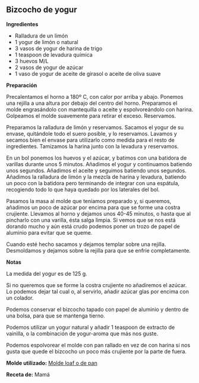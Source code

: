 ## Bizcocho de yogur

**Ingredientes**

- Ralladura de un limón
- 1 yogur de limón o natural
- 3 vasos de yogur de harina de trigo
- 1 teaspoon de levadura química
- 3 huevos M/L
- 2 vasos de yogur de azúcar
- 1 vaso de yogur de aceite de girasol o aceite de oliva suave

**Preparación**

Precalentamos el horno a 180º C, con calor por arriba y abajo. Ponemos una rejilla a una altura por debajo del centro del horno. Preparamos el molde engrasándolo con mantequilla o aceite y espolvoreándolo con harina. Golpeamos el molde suavemente para retirar el exceso. Reservamos.

Preparamos la ralladura de limón y reservamos. Sacamos el yogur de su envase, quitándole todo el suero posible, y lo reservamos. Lavamos y secamos bien el envase para utilizarlo como medida para el resto de ingredientes. Tamizamos la harina junto con la levadura y reservamos.

En un bol ponemos los huevos y el azúcar, y batimos con una batidora de varillas durante unos 5 minutos. Añadimos el yogur y continuamos batiendo unos segundos. Añadimos el aceite y seguimos batiendo unos segundos. Añadimos la ralladura de limón y la mezcla de harina y levadura, batiendo un poco con la batidora pero terminando de integrar con una espátula, recogiendo todo lo que haya quedado por los laterales del bol.

Pasamos la masa al molde que teníamos preparado y, si queremos, añadimos un poco de azúcar por encima para que se forme una costra crujiente. Llevamos al horno y dejamos unos 40-45 minutos, o hasta que al pincharlo con una varilla, ésta salga limpia. Si vemos que se nos está dorando mucho y aún está crudo podemos poner un trozo de papel de aluminio para evitar que se queme. 

Cuando esté hecho sacamos y dejamos templar sobre una rejilla. Desmoldamos y dejamos sobre la rejilla para que se enfríe completamente.

**Notas**

La medida del yogur es de 125 g.

Si no queremos que se forme la costra crujiente no añadiremos el azúcar. Lo podemos dejar tal cual o, al servirlo, añadir azúcar glas por encima con un colador.

Podemos conservar el bizcocho tapado con papel de aluminio y dentro de una bolsa, para que se mantenga tierno.

Podemos utilizar un yogur natural y añadir 1 teaspoon de extracto de vainilla, o la combinación de yogur-aroma que más nos guste.

Podemos espolvorear el molde con pan rallado en vez de con harina si nos gusta que quede el bizcocho un poco más crujiente por la parte de fuera.

**Molde utilizado:** [Molde loaf o de pan](../../moldes-y-utensilios.md)

**Receta de:** Mamá
